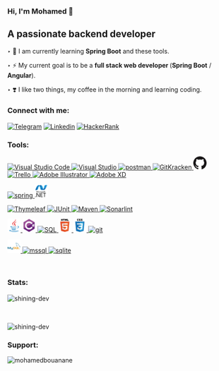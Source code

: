 <h3 align="left">Hi, I'm Mohamed 👋</h3>

<h2 align="left">A passionate backend developer</h2>

<p align="left"> ‣ 🌱 I am currently learning  <strong>Spring Boot</strong> and these tools. </p>
<p align="left"> ‣ ⚡ My current goal is to be a 
 <strong>full stack web developer </strong> 
(<strong>Spring Boot</strong> / <strong>Angular</strong>). </p>
<p align="left"> ‣ ❣️ I like two things, my coffee in the morning and learning coding. </p>

<h3 align="left">Connect with me:</h3>
<p align="left">
<a title="Telegram" href="https://t.me/MohamedBOUANANE" target="blank"><img align="center" src="https://upload.wikimedia.org/wikipedia/commons/thumb/5/5c/Telegram_Messenger.png/480px-Telegram_Messenger.png" alt="Telegram" height="30" width="30" /></a>
<a title="Linkedin" href="https://linkedin.com/in/mohamed-bouanane" target="blank"><img align="center" src="https://raw.githubusercontent.com/rahuldkjain/github-profile-readme-generator/master/src/images/icons/Social/linked-in-alt.svg" alt="Linkedin" height="30" width="30" /></a>
<a title="HackerRank" href="https://www.hackerrank.com/mohamedbouanane" target="blank"><img align="center" src="https://raw.githubusercontent.com/rahuldkjain/github-profile-readme-generator/master/src/images/icons/Social/hackerrank.svg" alt="HackerRank" height="30" width="30" /></a>
</p>

<h3 align="left">Tools:</h3>
<p align="left"> <a title="Visual Studio Code" href="https://code.visualstudio.com/" target="_blank"> <img src="https://upload.wikimedia.org/wikipedia/commons/thumb/9/9a/Visual_Studio_Code_1.35_icon.svg/1200px-Visual_Studio_Code_1.35_icon.svg.png" alt="Visual Studio Code" width="30" height="30"/> </a> <a title="Microsoft Visual Studio" href="https://visualstudio.microsoft.com/" target="_blank"> <img src="https://upload.wikimedia.org/wikipedia/commons/thumb/c/cd/Visual_Studio_2017_Logo.svg/1200px-Visual_Studio_2017_Logo.svg.png" alt="Visual Studio" width="30" height="30"/> </a><a title="Postman" href="https://postman.com" target="_blank"> <img src="https://www.vectorlogo.zone/logos/getpostman/getpostman-icon.svg" alt="postman" width="30" height="30"/> </a> <a title="GitKraken"  href="https://www.gitkraken.com/" target="_blank"> <img src="https://pccrack.org/wp-content/uploads/2021/04/gitkraken_glo.png" alt="GitKracken" width="30" height="30"/> </a> <a title="Github"  href="https://github.com/" target="_blank"> <img src="https://raw.githubusercontent.com/github/explore/78df643247d429f6cc873026c0622819ad797942/topics/github/github.png" alt="GitHub" width="30" height="30"/> </a> <a title="Trello"  href="https://trello.com/" target="_blank"> <img src="https://fr.seaicons.com/wp-content/uploads/2015/10/web-trello-icon.png" alt="Trello" width="30" height="30"/> </a><a title="Adobe Illustrator" href="https://www.adobe.com/in/products/illustrator.html" target="_blank"> <img src="https://www.vectorlogo.zone/logos/adobe_illustrator/adobe_illustrator-icon.svg" alt="Adobe Illustrator" width="30" height="30"/> </a> <a title="Adobe XD"  href="https://www.adobe.com/products/xd.html" target="_blank"> <img src="https://cdn.worldvectorlogo.com/logos/adobe-xd.svg" alt="Adobe XD" width="30" height="30"/> </a>
 </p>

<p>
<a title="Spring | Spring Boot"  href="https://spring.io/" target="_blank"> <img src="https://www.vectorlogo.zone/logos/springio/springio-icon.svg" alt="spring" width="30" height="30"/> </a>  <a title="Microsoft DotNet"  href="https://dotnet.microsoft.com/" target="_blank"> <img src="https://raw.githubusercontent.com/devicons/devicon/master/icons/dot-net/dot-net-original-wordmark.svg" alt="dotnet" width="30" height="30"/> </a>   
</p>

<p>
<a title="Thymeleaf" href="https://www.thymeleaf.org/" target="_blank"> <img src="https://www.thymeleaf.org/images/thymeleaf.png" alt="Thymeleaf" width="30" height="30"/> </a> <a title="JUnit" href="https://junit.org/junit4/" target="_blank"> <img src="https://miro.medium.com/max/400/1*Sl9BIAHildVrIeusopMYSg.png" alt="JUnit" width="30" height="30"/> </a>  <a title="Maven" href="https://maven.apache.org/" target="_blank"> <img src="https://static.wixstatic.com/media/442b7f_076133b7fc10456ba10cb72de8a047b9~mv2.png/v1/fill/w_340,h_340,al_c/maven-logo-black-on-white.png" alt="Maven" width="30" height="30"/> </a> <a title="Sonarlint" href="https://www.sonarlint.org/" target="_blank"> <img src="https://img.stackshare.io/service/9289/thumb_retina_tshDtvTW_400x400.png" alt="Sonarlint" width="30" height="30"/> </a>
</p>

<p>
<a title="Java" href="https://www.java.com" target="_blank"> <img src="https://raw.githubusercontent.com/devicons/devicon/master/icons/java/java-original.svg" alt="java" width="30" height="30"/> </a> <a title="C Sharp" href="https://www.w3schools.com/cs/" target="_blank"> <img src="https://raw.githubusercontent.com/devicons/devicon/master/icons/csharp/csharp-original.svg" alt="csharp" width="30" height="30"/> </a> <a title="SQL"  href="https://fr.wikipedia.org/wiki/Structured_Query_Language" target="_blank"> <img src="https://colibri.unistra.fr/application/assets/images/courses/sql_icone.png" alt="SQL" width="30" height="30"/> </a> <a title="HTML5"  href="https://www.w3.org/html/" target="_blank"> <img src="https://raw.githubusercontent.com/devicons/devicon/master/icons/html5/html5-original-wordmark.svg" alt="html5" width="30" height="30"/> </a> <a title="CSS3" href="https://www.w3schools.com/css/" target="_blank"> <img src="https://raw.githubusercontent.com/devicons/devicon/master/icons/css3/css3-original-wordmark.svg" alt="css3" width="30" height="30"/> </a>
<a title="Git" href="https://git-scm.com/" target="_blank"> <img src="https://www.vectorlogo.zone/logos/git-scm/git-scm-icon.svg" alt="git" width="30" height="30"/> </a>
</p>

<p>
<a title="MySQL" href="https://www.mysql.com/" target="_blank"> <img src="https://raw.githubusercontent.com/devicons/devicon/master/icons/mysql/mysql-original-wordmark.svg" alt="mysql" width="30" height="30"/> </a> <a title="Microsoft Sql Server" href="https://www.microsoft.com/en-us/sql-server" target="_blank"> <img src="https://www.svgrepo.com/show/303229/microsoft-sql-server-logo.svg" alt="mssql" width="30" height="30"/> </a>  <a title="SQLite"  href="https://www.sqlite.org/" target="_blank"> <img src="https://www.vectorlogo.zone/logos/sqlite/sqlite-icon.svg" alt="sqlite" width="30" height="30"/> </a>
</p>

<br/>

<h3 align="left">Stats:</h3>
<p><img align="center" src="https://github-readme-stats.vercel.app/api/top-langs?username=shining-dev&show_icons=true&locale=en&layout=compact" alt="shining-dev" /> </p><br/>

<p><img align="center" src="https://github-readme-stats.vercel.app/api?username=shining-dev&show_icons=true&locale=en" alt="shining-dev" /></p>

<h3 align="left">Support:</h3>
<p><a href="https://www.buymeacoffee.com/mohamedbouanane"> <img align="left" src="https://cdn.buymeacoffee.com/buttons/v2/default-yellow.png" height="50" width="210" alt="mohamedbouanane" /></a></p><br>
<br/>
<br/>
